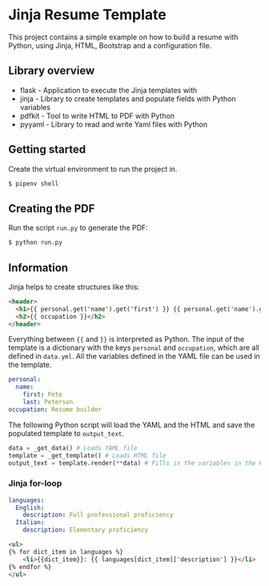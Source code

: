 # Jinja Resume Template

This project contains a simple example on how to build a resume with Python, using Jinja, HTML, Bootstrap and a configuration file. 

## Library overview
- flask - Application to execute the Jinja templates with
- jinja - Library to create templates and populate fields with Python variables
- pdfkit - Tool to write HTML to PDF with Python
- pyyaml - Library to read and write Yaml files with Python

## Getting started

Create the virtual environment to run the project in.

```bash
$ pipenv shell
```

## Creating the PDF

Run the script `run.py` to generate the PDF:

```bash
$ python run.py
```

## Information

Jinja helps to create structures like this:

```html
<header>
  <h1>{{ personal.get('name').get('first') }} {{ personal.get('name').get('last') }}</h1>
  <h2>{{ occupation }}</h2>
</header>
```

Everything between `{{` and `}}` is interpreted as Python. The input of the template is a dictionary with the keys `personal` and `occupation`, which are all defined in `data.yml`. All the variables defined in the YAML file can be used in the template. 

```yaml
personal:
  name: 
    first: Pete
    last: Peterson
occupation: Resume builder
```

The following Python script will load the YAML and the HTML and save the populated template to `output_text`.

```python
data = _get_data() # Loads YAML file
template = _get_template() # Loads HTML file
output_text = template.render(**data) # Fills in the variables in the HTML file
```

### Jinja for-loop

```yaml
languages:
  English:
    description: Full professional proficiency
  Italian:
    description: Elementary proficiency
```

```html
<ul>
{% for dict_item in languages %}
    <li>{{dict_item}}: {{ languages[dict_item]['description'] }}</li>  
{% endfor %}  
</ul>
```
